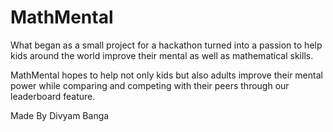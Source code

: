 # MathMental
What began as a small project for a hackathon turned into a passion to help kids around the world improve their mental as well as mathematical skills.  

MathMental hopes to help not only kids but also adults improve their mental power while comparing and competing with their peers through our leaderboard feature.  

Made By Divyam Banga
